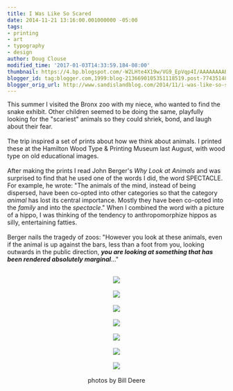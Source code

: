 ```yaml
---
title: I Was Like So Scared
date: 2014-11-21 13:16:00.001000000 -05:00
tags:
- printing
- art
- typography
- design
author: Doug Clouse
modified_time: '2017-01-03T14:33:59.184-08:00'
thumbnail: https://4.bp.blogspot.com/-W2LHte4X19w/VG9_EpVqp4I/AAAAAAAAB6Q/YWHsLWOWLh0/s72-c/GROUP-sm.jpg
blogger_id: tag:blogger.com,1999:blog-2136690105351118519.post-7743514835907385502
blogger_orig_url: http://www.sandislandblog.com/2014/11/i-was-like-so-scared.html
---
```


This summer I visited the Bronx zoo with my niece, who wanted to find the snake exhibit. Other children seemed to be doing the same, playfully looking for the "scariest" animals so they could shriek, bond, and laugh about their fear.<br /><br />The trip inspired a set of prints about how we think about animals. I printed these at the Hamilton Wood Type &amp; Printing Museum last August, with wood type on old educational images.<br /><br />After making the prints I read John Berger's <i>Why Look at Animals</i> and was surprised to find that he used one of the words I did, the word SPECTACLE. For example, he wrote: "The animals of the mind, instead of being dispersed, have been co-opted into other categories so that the category <i>animal</i> has lost its central importance. Mostly they have been co-opted into the <i>family</i> and into the <i>spectacle</i>." When I combined the word with a picture of a hippo, I was thinking of the tendency to anthropomorphize hippos as silly, entertaining fatties.<br /><br />Berger nails the tragedy of zoos: "However you look at these animals, even if the animal is up against the bars, less than a foot from you, looking outwards in the public direction, <i><b>you are looking at something that has been rendered absolutely marginal</b></i>..."<br /><br /><div class="separator" style="clear: both; text-align: center;"><a href="http://4.bp.blogspot.com/-W2LHte4X19w/VG9_EpVqp4I/AAAAAAAAB6Q/YWHsLWOWLh0/s1600/GROUP-sm.jpg" imageanchor="1" style="margin-left: 1em; margin-right: 1em;"><img border="0" src="https://4.bp.blogspot.com/-W2LHte4X19w/VG9_EpVqp4I/AAAAAAAAB6Q/YWHsLWOWLh0/s1600/GROUP-sm.jpg" /></a></div><div class="separator" style="clear: both; text-align: center;"><br /></div><div class="separator" style="clear: both; text-align: center;"></div><div class="separator" style="clear: both; text-align: center;"></div><div class="separator" style="clear: both; text-align: center;"></div><div class="separator" style="clear: both; text-align: center;"><a href="http://3.bp.blogspot.com/-ctw72KL-d4Q/VG-BP-F5dXI/AAAAAAAAB7c/wj0JZ-xoSrM/s1600/HIPPO-sm-flat.jpg" imageanchor="1" style="margin-left: 1em; margin-right: 1em;"><img border="0" src="https://3.bp.blogspot.com/-ctw72KL-d4Q/VG-BP-F5dXI/AAAAAAAAB7c/wj0JZ-xoSrM/s1600/HIPPO-sm-flat.jpg" /></a></div><div class="separator" style="clear: both; text-align: center;"></div><div class="separator" style="clear: both; text-align: center;"><br /></div><div class="separator" style="clear: both; text-align: center;"><a href="http://4.bp.blogspot.com/-9IYtVDuTeNk/VG_CwGL9TCI/AAAAAAAAB7s/fXhKc53UDZE/s1600/TIGER-sm-2.jpg" imageanchor="1" style="margin-left: 1em; margin-right: 1em;"><img border="0" src="https://4.bp.blogspot.com/-9IYtVDuTeNk/VG_CwGL9TCI/AAAAAAAAB7s/fXhKc53UDZE/s1600/TIGER-sm-2.jpg" /></a></div><div class="separator" style="clear: both; text-align: center;"></div><div class="separator" style="clear: both; text-align: center;"></div><div class="separator" style="clear: both; text-align: center;"></div><div class="separator" style="clear: both; text-align: center;"></div><div class="separator" style="clear: both; text-align: center;"></div><div class="separator" style="clear: both; text-align: center;"></div><div class="separator" style="clear: both; text-align: center;"><br /></div><div class="separator" style="clear: both; text-align: center;"></div><div class="separator" style="clear: both; text-align: center;"></div><div class="separator" style="clear: both; text-align: center;"></div><div class="separator" style="clear: both; text-align: center;"><a href="http://2.bp.blogspot.com/-l9B18WKvLZI/VG9_FGbaXAI/AAAAAAAAB6g/OgzswTLYVlI/s1600/LION-sm.jpg" imageanchor="1" style="margin-left: 1em; margin-right: 1em;"><img border="0" src="https://2.bp.blogspot.com/-l9B18WKvLZI/VG9_FGbaXAI/AAAAAAAAB6g/OgzswTLYVlI/s1600/LION-sm.jpg" /></a></div><div class="separator" style="clear: both; text-align: center;"><br /></div><div class="separator" style="clear: both; text-align: center;"><a href="http://4.bp.blogspot.com/-gwDfDPqk_Aw/VG9_FdCSw3I/AAAAAAAAB6o/9eUejvvc9Ao/s1600/RHINO-sm.jpg" imageanchor="1" style="margin-left: 1em; margin-right: 1em;"><img border="0" src="https://4.bp.blogspot.com/-gwDfDPqk_Aw/VG9_FdCSw3I/AAAAAAAAB6o/9eUejvvc9Ao/s1600/RHINO-sm.jpg" /></a></div><div class="separator" style="clear: both; text-align: center;"><br /></div><div class="separator" style="clear: both; text-align: center;"><a href="http://1.bp.blogspot.com/-4GkNYc0TvsI/VG9_EqE8obI/AAAAAAAAB6c/zy14OUVR5os/s1600/GIRAFFE-sm.jpg" imageanchor="1" style="margin-left: 1em; margin-right: 1em;"><img border="0" src="https://1.bp.blogspot.com/-4GkNYc0TvsI/VG9_EqE8obI/AAAAAAAAB6c/zy14OUVR5os/s1600/GIRAFFE-sm.jpg" /></a></div><div class="separator" style="clear: both; text-align: center;"><br /></div><div class="separator" style="clear: both; text-align: center;"><a href="http://1.bp.blogspot.com/-3S21ppWAjA8/VG9_EFlKeNI/AAAAAAAAB7U/Hy3X0iqiAKU/s1600/CHIMP-sm.jpg" imageanchor="1" style="margin-left: 1em; margin-right: 1em;"><img border="0" src="https://1.bp.blogspot.com/-3S21ppWAjA8/VG9_EFlKeNI/AAAAAAAAB7U/Hy3X0iqiAKU/s1600/CHIMP-sm.jpg" /></a></div><div class="separator" style="clear: both; text-align: center;"></div><div class="separator" style="clear: both; text-align: center;"><br /></div><div class="separator" style="clear: both; text-align: center;">photos by Bill Deere</div><div class="separator" style="clear: both; text-align: center;"><br /></div><div class="separator" style="clear: both; text-align: center;"><br /></div><div class="separator" style="clear: both; text-align: center;"><br /></div><br />